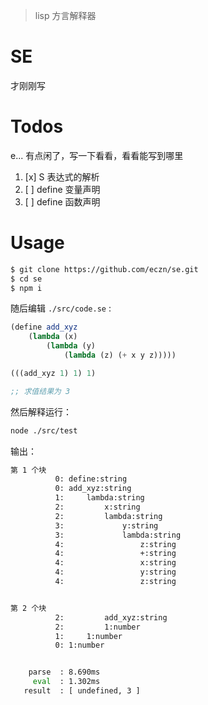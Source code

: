 
> lisp 方言解释器 

# SE 

才刚刚写

# Todos 

e... 有点闲了，写一下看看，看看能写到哪里

1. [x] S 表达式的解析
2. [ ] define 变量声明 
3. [ ] define 函数声明 


# Usage 

``` bash 
$ git clone https://github.com/eczn/se.git 
$ cd se 
$ npm i
```

随后编辑 `./src/code.se` :

``` scheme 
(define add_xyz
    (lambda (x)
        (lambda (y) 
            (lambda (z) (+ x y z)))))

(((add_xyz 1) 1) 1)

;; 求值结果为 3
```

然后解释运行： 

``` bash
node ./src/test
```

输出： 

``` bash
第 1 个块
          0: define:string
          0: add_xyz:string
          1:     lambda:string
          2:         x:string
          2:         lambda:string
          3:             y:string
          3:             lambda:string
          4:                 z:string
          4:                 +:string
          4:                 x:string
          4:                 y:string
          4:                 z:string


第 2 个块
          2:         add_xyz:string
          2:         1:number
          1:     1:number
          0: 1:number


    parse  : 8.690ms
     eval  : 1.302ms
   result  : [ undefined, 3 ]

```

